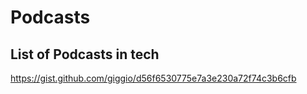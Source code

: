# Podcasts

## List of Podcasts in tech
https://gist.github.com/giggio/d56f6530775e7a3e230a72f74c3b6cfb
